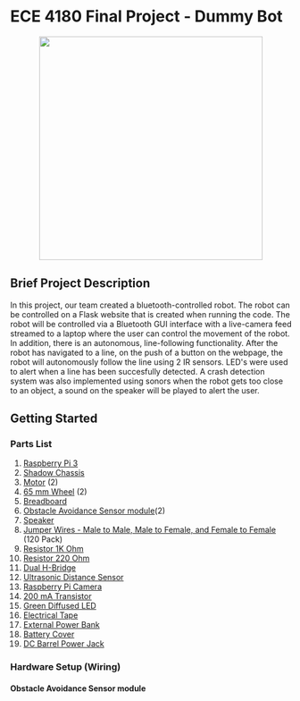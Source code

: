 # ECE 4180 Final Project - Dummy Bot
<p align="center">
<img src="https://github.com/tpetrick3/ECE4180-FinalProject/blob/500d28cca542fc554b31a36479b3f6cfc9b4c036/IMG_5728.jpg" width="400">
</p>

## Brief Project Description ##



In this project, our team created a bluetooth-controlled robot. The robot can be controlled on a Flask website that is created when running the code. The robot will be controlled via a Bluetooth GUI interface with a live-camera feed streamed to a laptop where the user can control the movement of the robot. In addition, there is an autonomous, line-following functionality. After the robot has navigated to a line, on the push of a button on the webpage, the robot will autonomously follow the line using 2 IR sensors. LED's were used to alert when a line has been succesfully detected. A crash detection system was also implemented using sonors when the robot gets too close to an object, a sound on the speaker will be played to alert the user.


## Getting Started ##

### Parts List ###
1. [Raspberry Pi 3](https://www.raspberrypi.com/products/raspberry-pi-3-model-b/)
2. [Shadow Chassis](https://www.sparkfun.com/products/13301)
3. [Motor](https://www.sparkfun.com/products/13302) (2)
4. [65 mm Wheel](https://www.sparkfun.com/products/13259) (2)
5. [Breadboard](https://www.sparkfun.com/products/12002)
6. [Obstacle Avoidance Sensor module](https://www.amazon.com/OSOYOO-Infrared-Obstacle-Avoidance-Arduino/dp/B01I57HIJ0)(2)
7. [Speaker](https://www.sparkfun.com/products/11089)
8. [Jumper Wires - Male to Male, Male to Female, and Female to Female](https://www.amazon.com/EDGELEC-Breadboard-Optional-Assorted-Multicolored/dp/B07GD2BWPY/ref=sr_1_3?crid=OV5MBZZ8V4T8&keywords=male+to+male+jumper+wires&qid=1639343284&s=electronics&sprefix=male+to+male+jump%2Celectronics%2C146&sr=1-3) (120 Pack)
9. [Resistor 1K Ohm](https://www.sparkfun.com/products/14492)
10. [Resistor 220 Ohm](https://www.sparkfun.com/products/17994)
11. [Dual H-Bridge](https://www.sparkfun.com/products/14450)
12. [Ultrasonic Distance Sensor](https://www.sparkfun.com/products/15569)
13. [Raspberry Pi Camera](https://www.raspberrypi.com/products/camera-module-v2/)
14. [200 mA Transistor](https://www.sparkfun.com/products/521)
15. [Green Diffused LED](https://www.sparkfun.com/products/10633)
16. [Electrical Tape](https://www.amazon.com/Scotch-Electrical-Tape-4-Inch-66-Foot/dp/B001ULCB1O)
17. [External Power Bank](https://www.amazon.com/Alongza-Portable-Charger-10000mAh-External/dp/B082X53VDL/ref=sr_1_34?keywords=small+external+power+supply&qid=1639343777&s=electronics&sr=1-34)
18. [Battery Cover](https://www.sparkfun.com/products/12083)
19. [DC Barrel Power Jack](https://www.sparkfun.com/products/119)

### Hardware Setup (Wiring) ###

#### Obstacle Avoidance Sensor module ####

